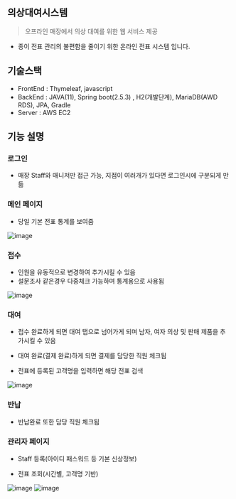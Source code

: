 ## 의상대여시스템

> 오프라인 매장에서 의상 대여를 위한 웹 서비스 제공

- 종이 전표 관리의 불편함을 줄이기 위한 온라인 전표 시스템 입니다.



## 기술스택

- FrontEnd : Thymeleaf, javascript
- BackEnd : JAVA(11), Spring boot(2.5.3) , H2(개발단계), MariaDB(AWD RDS),  JPA, Gradle
- Server : AWS EC2



## 기능 설명

### 로그인

- 매장 Staff와 매니저만 접근 가능, 지점이 여러개가 있다면 로그인시에 구분되게 만듦



### 메인 페이지

- 당일 기본 전표 통계를 보여줌


![image](https://user-images.githubusercontent.com/72305146/128299749-a88a78ea-abee-4df5-bf80-0f20e544c4c0.png)



### 접수

- 인원을 유동적으로 변경하여 추가시킬 수 있음
- 설문조사 같은경우 다중체크 가능하며 통계용으로 사용됨

![image](https://user-images.githubusercontent.com/72305146/128299775-c0a71414-cd5a-4bee-8b32-88667cd1004d.png)


### 대여

- 접수 완료하게 되면 대여 탭으로 넘어가게 되며 남자, 여자 의상 및 판매 제품을 추가시킬 수 있음

- 대여 완료(결제 완료)하게 되면 결제를 담당한 직원 체크됨
- 전표에 등록된 고객명을 입력하면 해당 전표 검색

![image](https://user-images.githubusercontent.com/72305146/128299802-acf63782-8194-4404-aba6-d071771debfa.png)


### 반납

- 반납완료 또한 담당 직원 체크됨



### 관리자 페이지

- Staff 등록(아이디 패스워드 등 기본 신상정보)

- 전표 조회(시간별, 고객명 기반)


![image](https://user-images.githubusercontent.com/72305146/128299837-77d7ef75-9652-41d8-9410-0cd11dea834e.png)
![image](https://user-images.githubusercontent.com/72305146/128299851-c283fe04-fab1-4cd6-9b57-c6239f93e72d.png)

